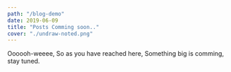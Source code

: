 ```yaml
---
path: "/blog-demo"
date: 2019-06-09
title: "Posts Comming soon.."
cover: "./undraw-noted.png"
---
```


Oooooh-weeee, So as you have reached here, Something big is comming, stay tuned.
